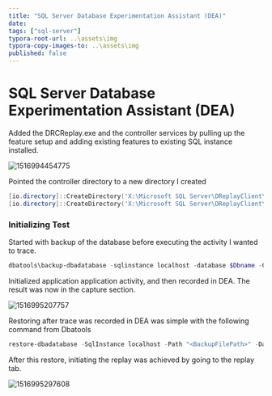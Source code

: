 ```yaml
---
title: "SQL Server Database Experimentation Assistant (DEA)"
date:
tags: ["sql-server"]
typora-root-url: ..\assets\img
typora-copy-images-to: ..\assets\img
published: false
---
```


# SQL Server Database Experimentation Assistant (DEA)



Added the DRCReplay.exe and the controller services by pulling up the feature setup and adding existing features to existing SQL instance installed.

![1516994454775](/1516994454775.png)

Pointed the controller directory to a new directory I created

```powershell
[io.directory]::CreateDirectory('X:\Microsoft SQL Server\DReplayClient\WorkingDir')
[io.directory]::CreateDirectory('X:\Microsoft SQL Server\DReplayClient\ResultDir')
```





### Initializing Test

Started with backup of the database before executing the activity I wanted to trace.

```powershell
dbatools\backup-dbadatabase -sqlinstance localhost -database $Dbname -CopyOnly -CompressBackup
```

Initialized application application activity, and then recorded in DEA. The result was now in the capture section.

![1516995207757](/1516995207757.png)

Restoring after trace was recorded in DEA was simple with the following command from Dbatools

```powershell
restore-dbadatabase -SqlInstance localhost -Path "<BackupFilePath>" -DatabaseName SMALL -WithReplace
```

After this restore, initiating the replay was achieved by going to the replay tab.

![1516995297608](/1516995297608.png)
